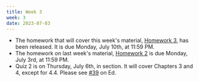 ```yaml
---
title: Week 3
week: 3
date: 2023-07-03
---
```


- The homework that will cover this week's material, [Homework 3](http://prob140.datahub.berkeley.edu/hub/user-redirect/git-pull?repo=https://github.com/stat88/content-su23&branch=main&subPath=hw/Homework_03.ipynb), has been released. It is due Monday, July 10th, at 11:59 PM.
- The homework on last week's material, [Homework 2](http://prob140.datahub.berkeley.edu/hub/user-redirect/git-pull?repo=https://github.com/stat88/content-su23&branch=main&subPath=hw/Homework_02.ipynb) is due Monday, July 3rd, at 11:59 PM.
- Quiz 2 is on Thursday, July 6th, in section. It will cover Chapters 3 and 4, except for 4.4. Please see [#39](https://edstem.org/us/courses/40833/discussion/3238088) on Ed.
